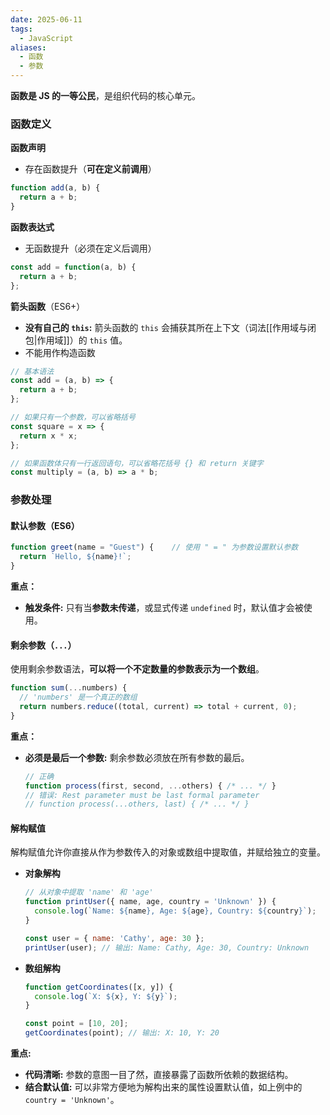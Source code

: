 ```yaml
---
date: 2025-06-11
tags:
  - JavaScript
aliases:
  - 函数
  - 参数
---
```

**函数是 JS 的一等公民**，是组织代码的核心单元。

### **函数定义**

**函数声明**
- 存在函数提升（**可在定义前调用**）

```js
function add(a, b) {
  return a + b;
}
```


**函数表达式**
- 无函数提升（必须在定义后调用）

```js
const add = function(a, b) {
  return a + b;
};
```


**箭头函数**（ES6+）
- **没有自己的 `this`:** 箭头函数的 `this` 会捕获其所在上下文（词法[[作用域与闭包|作用域]]）的 `this` 值。
- 不能用作构造函数

```js
// 基本语法
const add = (a, b) => {
  return a + b;
};

// 如果只有一个参数，可以省略括号
const square = x => {
  return x * x;
};

// 如果函数体只有一行返回语句，可以省略花括号 {} 和 return 关键字
const multiply = (a, b) => a * b;
```


### **参数处理**

#### **默认参数**（ES6）

```js
function greet(name = "Guest") {	// 使用 " = " 为参数设置默认参数
  return `Hello, ${name}!`;
}
```

**重点：**
- **触发条件:** 只有当**参数未传递**，或显式传递 `undefined` 时，默认值才会被使用。


#### **剩余参数**（`...`）

使用剩余参数语法，**可以将一个不定数量的参数表示为一个数组**。

```js
function sum(...numbers) {
  // 'numbers' 是一个真正的数组
  return numbers.reduce((total, current) => total + current, 0);
}
```

**重点：**
- **必须是最后一个参数:** 剩余参数必须放在所有参数的最后。
  ```js
  // 正确
  function process(first, second, ...others) { /* ... */ }
  // 错误: Rest parameter must be last formal parameter
  // function process(...others, last) { /* ... */ }
  ```

#### **解构赋值**

解构赋值允许你直接从作为参数传入的对象或数组中提取值，并赋给独立的变量。
- **对象解构**
  ```js
  // 从对象中提取 'name' 和 'age'
  function printUser({ name, age, country = 'Unknown' }) {
    console.log(`Name: ${name}, Age: ${age}, Country: ${country}`);
  }
  
  const user = { name: 'Cathy', age: 30 };
  printUser(user); // 输出: Name: Cathy, Age: 30, Country: Unknown
  ```

- **数组解构**
  ```js
  function getCoordinates([x, y]) {
    console.log(`X: ${x}, Y: ${y}`);
  }
  
  const point = [10, 20];
  getCoordinates(point); // 输出: X: 10, Y: 20
  ```

**重点:**
- **代码清晰:** 参数的意图一目了然，直接暴露了函数所依赖的数据结构。
- **结合默认值:** 可以非常方便地为解构出来的属性设置默认值，如上例中的 `country = 'Unknown'`。



